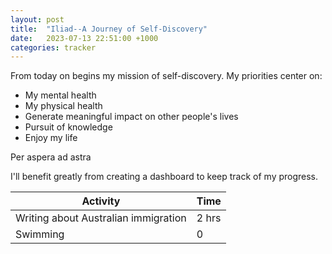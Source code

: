 ```yaml
---
layout: post
title:  "Iliad--A Journey of Self-Discovery"
date:   2023-07-13 22:51:00 +1000
categories: tracker
---
```


From today on begins my mission of self-discovery. My priorities center on:

- My mental health
- My physical health
- Generate meaningful impact on other people's lives
- Pursuit of knowledge
- Enjoy my life

Per aspera ad astra

I'll benefit greatly from creating a dashboard to keep track of my progress.

| Activity                             | Time  |
| ------------------------------------ | :---- |
| Writing about Australian immigration | 2 hrs |
| Swimming                             | 0     |